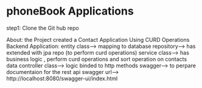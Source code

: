 # phoneBook Applications 
step1: Clone the Git hub repo 

About: the Project 
created a Contact Application Using CURD Operations
Backend Application:
entity class--> mapping to database 
repository--> has extended with jpa repo (to perform curd operations)
service class--> has business logic , perform curd operations and sort operation on contacts data 
controller class--> logic binded to http methods 
swagger--> to perpare documentaion for the rest api 
swagger url--> http://localhost:8080/swagger-ui/index.html

